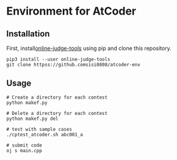 # Environment for AtCoder

## Installation

First, install[online-judge-tools](https://github.com/online-judge-tools/oj/blob/master/docs/getting-started.ja.md) using pip and clone this repository.

```
pip3 install --user online-judge-tools
git clone httpss://github.comsisi0808/atcoder-env
```

## Usage

```
# Create a directory for each contest
python makef.py 

# Delete a directory for each contest
python makef.py del

# test with sample cases
./cptest_atcoder.sh abc001_a

# submit code
oj s main.cpp
```
